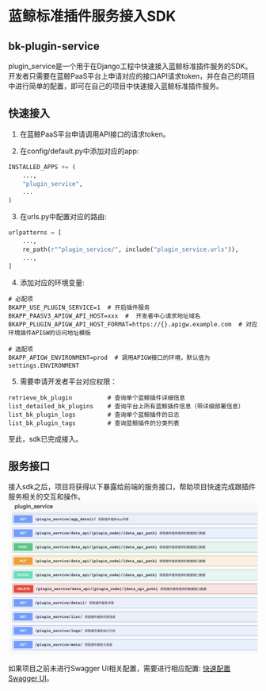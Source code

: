 # 蓝鲸标准插件服务接入SDK


## bk-plugin-service
plugin_service是一个用于在Django工程中快速接入蓝鲸标准插件服务的SDK。开发者只需要在蓝鲸PaaS平台上申请对应的接口API请求token，并在自己的项目中进行简单的配置，即可在自己的项目中快速接入蓝鲸标准插件服务。


## 快速接入

1. 在蓝鲸PaaS平台申请调用API接口的请求token。

2. 在config/default.py中添加对应的app: 
``` python
INSTALLED_APPS += (
    ...,
    "plugin_service",
    ...
)
```

3. 在urls.py中配置对应的路由:
``` python
urlpatterns = [
    ...,
    re_path(r"^plugin_service/", include("plugin_service.urls")),
    ...,
]
```

4. 添加对应的环境变量:
``` text
# 必配项
BKAPP_USE_PLUGIN_SERVICE=1  # 开启插件服务
BKAPP_PAASV3_APIGW_API_HOST=xxx  #  开发者中心请求地址域名
BKAPP_PLUGIN_APIGW_API_HOST_FORMAT=https://{}.apigw.example.com  # 对应环境插件APIGW的访问地址模板

# 选配项
BKAPP_APIGW_ENVIRONMENT=prod  # 调用APIGW接口的环境，默认值为settings.ENVIRONMENT
```

5. 需要申请开发者平台对应权限：
```text
retrieve_bk_plugin          # 查询单个蓝鲸插件详细信息
list_detailed_bk_plugins    # 查询平台上所有蓝鲸插件信息（带详细部署信息）
list_bk_plugin_logs         # 查询单个蓝鲸插件的日志
list_bk_plugin_tags         # 查询蓝鲸插件的分类列表
```

至此，sdk已完成接入。

## 服务接口
接入sdk之后，项目将获得以下暴露给前端的服务接口，帮助项目快速完成跟插件服务相关的交互和操作。
![API接口列表](docs/assets/plugin_service_api.png)

如果项目之前未进行Swagger UI相关配置，需要进行相应配置: [快速配置Swagger UI](docs/openapi_config.md)。

